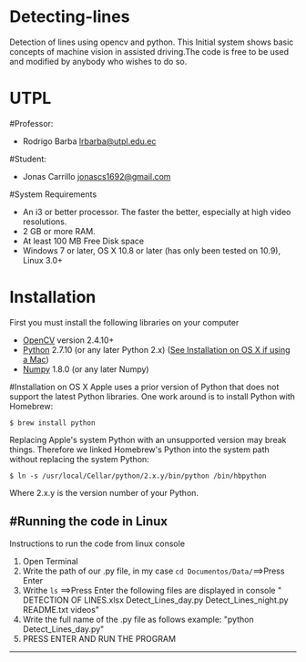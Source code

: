 # Detecting-lines
 Detection of lines using opencv and python.
 This Initial system shows basic concepts of machine vision in assisted driving.The code is free to be used and modified  by anybody who wishes to do so.
# UTPL

#Professor:
- Rodrigo Barba        [lrbarba@utpl.edu.ec](mailto:lrbarba@utpl.edu.ec)

#Student:
- Jonas Carrillo       [jonascs1692@gmail.com](https://mail.google.com/mail/?tab=wm#inbox)

#System Requirements
- An i3 or better processor. The faster the better, especially at high video resolutions.
- 2 GB or more RAM.
- At least 100 MB Free Disk space
- Windows 7 or later, OS X 10.8 or later (has only been tested on 10.9), Linux 3.0+

# Installation
First you must install the following libraries on your computer

   - [OpenCV](http://opencv.org/) version 2.4.10+ 
   - [Python](https://www.python.org/) 2.7.10 (or any later Python 2.x) ([See Installation on OS X if using a Mac](#installation-on-os-x)) 
   - [Numpy](http://www.numpy.org/) 1.8.0 (or any later Numpy)  

#Installation on OS X
Apple uses a prior version of Python that does not support the latest Python libraries. One work around is to install Python with Homebrew:

`$ brew install python`

Replacing Apple's system Python with an unsupported version may break things. Therefore we linked Homebrew's Python into the system path without replacing the system Python:

`$ ln -s /usr/local/Cellar/python/2.x.y/bin/python /bin/hbpython`

Where 2.x.y is the version number of your Python.

#Running the code in Linux
------------
Instructions to run the code from linux console

1.  Open Terminal 
2.  Write the path of our .py file, in my case `cd Documentos/Data/`==>Press Enter
3.  Writhe `ls` ==>Press Enter  the following files are displayed in console " DETECTION OF LINES.xlsx  Detect_Lines_day.py  Detect_Lines_night.py  README.txt  videos"
4.  Write the full name of the .py file as follows    example: "python Detect_Lines_day.py"
5.  PRESS ENTER AND RUN THE PROGRAM
------------


